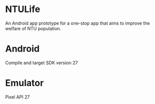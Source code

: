 # NTULife
An Android app prototype for a one-stop app that aims to improve the welfare of NTU population.

# Android

Compile and target SDK version 27

# Emulator
Pixel API 27
